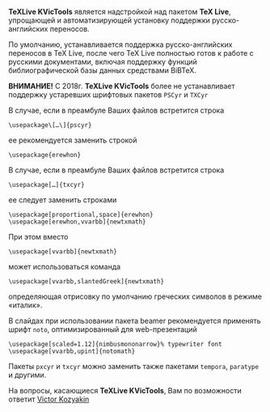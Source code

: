 **TeXLive KVicTools** является надстройкой над пакетом **TeX Live**, упрощающей и автоматизирующей установку поддержки русско-английских переносов.

По умолчанию, устанавливается поддержка русско-английских переносов в TeX Live, после чего TeX Live полностью готов к работе с русскими документами, включая поддержку функций библиографической базы данных средствами BiBTeX.

**ВНИМАНИЕ!** С 2018г. **TeXLive KVicTools** более не устанавливает поддержку устаревших шрифтовых пакетов `PSCyr` и `TXCyr`

В случае, если в преамбуле Ваших файлов встретится строка

`\usepackage\[…\]{pscyr}`

ее рекомендуется заменить строкой

`\usepackage{erewhon}`

В случае, если в преамбуле Ваших файлов встретится строка

`\usepackage[…]{txcyr}`

ее следует заменить строками

`\usepackage[proportional,space]{erewhon}`<br>
`\usepackage[erewhon,vvarbb]{newtxmath}`

При этом вместо

`\usepackage[vvarbb]{newtxmath}`

может использоваться команда

`\usepackage[vvarbb,slantedGreek]{newtxmath}`

определяющая отрисовку по умолчанию греческих символов в режиме «италик».

В слайдах при использовании пакета beamer рекомендуется применять шрифт `noto`, оптимизированный для web-презентаций

`\usepackage[scaled=1.12]{nimbusmononarrow}% typewriter font`<br>
`\usepackage[vvarbb,upint]{notomath}`

Пакеты `pxcyr` и `txcyr` можно заменить также пакетами `temporа`, `paratype` и другими.

На вопросы, касающиеся **TeXLive KVicTools**, Вам по возможности ответит [Victor Kozyakin](mailto:kozyakin@iitp.ru)
